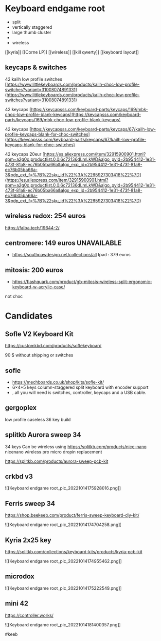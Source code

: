 
# Keyboard endgame root

- split
- vertically staggered
- large thumb cluster
- 
- wireless

[[kyria]]
[[Corne LP]]
[[wireless]]
[[kill qwerty]]
[[keyboard layout]]

## keycaps & switches

  
42 kailh low profile switches [https://www.littlekeyboards.com/products/kailh-choc-low-profile-switches?variant=31008074891331](https://www.littlekeyboards.com/products/kailh-choc-low-profile-switches?variant=31008074891331)  
  
42 keycaps [https://keycapsss.com/keyboard-parts/keycaps/169/mbk-choc-low-profile-blank-keycaps](https://keycapsss.com/keyboard-parts/keycaps/169/mbk-choc-low-profile-blank-keycaps)  
  
42 keycaps [https://keycapsss.com/keyboard-parts/keycaps/67/kailh-low-profile-keycaps-blank-for-choc-switches](https://keycapsss.com/keyboard-parts/keycaps/67/kailh-low-profile-keycaps-blank-for-choc-switches)  
  
42 keycaps 20eur [https://es.aliexpress.com/item/32915900901.html?spm=a2g0o.productlist.0.0.6c72136dLmLkWD&algo_pvid=2b954412-1e31-473f-81a8-ec76b05ba66a&algo_exp_id=2b954412-1e31-473f-81a8-ec76b05ba66a-3&pdp_ext_f=%7B%22sku_id%22%3A%2265927303418%22%7D](https://es.aliexpress.com/item/32915900901.html?spm=a2g0o.productlist.0.0.6c72136dLmLkWD&algo_pvid=2b954412-1e31-473f-81a8-ec76b05ba66a&algo_exp_id=2b954412-1e31-473f-81a8-ec76b05ba66a-3&pdp_ext_f=%7B%22sku_id%22%3A%2265927303418%22%7D)






## wireless redox: 254 euros
https://falba.tech/19644-2/


## centromere: 149 euros  UNAVAILABLE
- https://southpawdesign.net/collections/all
	Ipad : 379 euros


## mitosis: 200 euros
- https://flashquark.com/product/gb-mitosis-wireless-split-ergonomic-keyboard-w-acrylic-case/


not choc
# Candidates
##  Sofle V2 Keyboard Kit
https://customkbd.com/products/soflekeyboard


90 $ without shipping or switches



## sofle

- https://mechboards.co.uk/shop/kits/sofle-kit/
-  6×4+5 keys column-staggered split keyboard with encoder support
- , all you will need is switches, controller, keycaps and a USB cable.



## gergoplex

low profile caseless 36 key build


## splitkb Aurora sweep 34

34 keys
Can be wireless using https://splitkb.com/products/nice-nano nicenano wireless pro micro dropin replacement

https://splitkb.com/products/aurora-sweep-pcb-kit

## crkbd v3 

![[Keyboard endgame root_pic_20221014175928016.png]]



## Ferris sweep 34

https://shop.beekeeb.com/product/ferris-sweep-keyboard-diy-kit/

![[Keyboard endgame root_pic_20221014174704258.png]]


		
## Kyria 2x25 key

https://splitkb.com/collections/keyboard-kits/products/kyria-pcb-kit

![[Keyboard endgame root_pic_20221014174955462.png]]


## microdox

![[Keyboard endgame root_pic_20221014175222549.png]]

## mini 42

https://controller.works/

![[Keyboard endgame root_pic_20221014181400357.png]]



#keeb